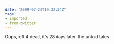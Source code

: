 ```yaml
---
date: "2009-07-24T19:32:34Z"
tags:
- imported
- from-twitter
---
```

Oops, left 4 dead, it's 28 days later: the untold tales
